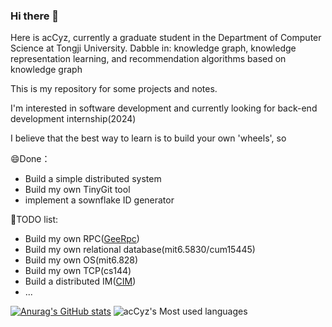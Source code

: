 ### Hi there 👋

<!--
**acCyz/acCyz** is a ✨ _special_ ✨ repository because its `README.md` (this file) appears on your GitHub profile.

Here are some ideas to get you started:

- 🔭 I’m currently working on ...
- 🌱 I’m currently learning ...
- 👯 I’m looking to collaborate on ...
- 🤔 I’m looking for help with ...
- 💬 Ask me about ...
- 📫 How to reach me: ...
- 😄 Pronouns: ...
- ⚡ Fun fact: ...
-->
Here is acCyz, currently a graduate student in the Department of Computer Science at Tongji University.
Dabble in: knowledge graph, knowledge representation learning, and recommendation algorithms based on knowledge graph

This is my repository for some projects and notes.

I'm interested in software development and currently looking for back-end development internship(2024)

I believe that the best way to learn is to build your own 'wheels', so

😄Done：

- Build a simple distributed system 
- Build my own TinyGit tool
- implement a sownflake ID generator

🤔TODO list:

- Build my own RPC([GeeRpc](https://github.com/geektutu/7days-golang))
- Build my own relational database(mit6.5830/cum15445)
- Build my own OS(mit6.828)
- Build my own TCP(cs144)
- Build a distributed IM([CIM](https://github.com/crossoverJie/cim))
- ...

[![Anurag's GitHub stats](https://github-readme-stats.vercel.app/api?username=acCyz&count_private=true)](https://github.com/anuraghazra/github-readme-stats)
![acCyz's Most used languages](https://github-readme-stats.vercel.app/api/top-langs/?username=acCyz&layout=compact&hide_border=falsee&langs_count=10)
